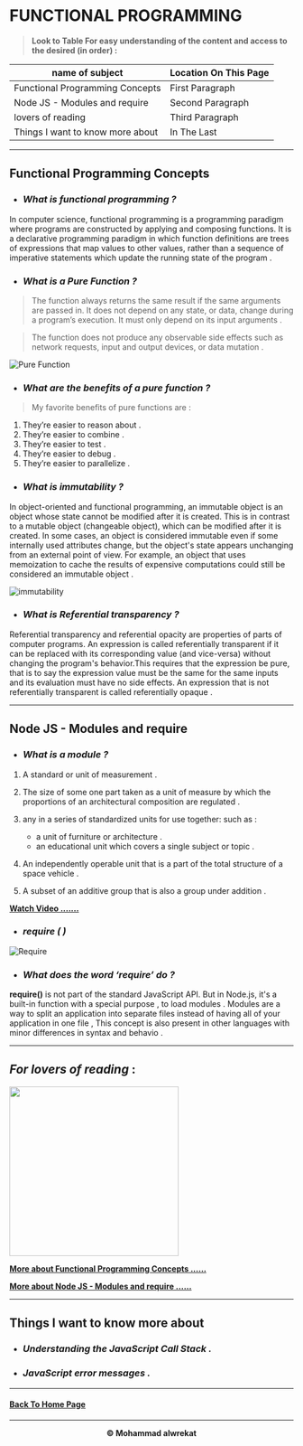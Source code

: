 # FUNCTIONAL PROGRAMMING

> **Look to Table For easy understanding of the content and access to the desired (in order) :**

|name of subject      | Location On This Page|
|---------------------|---------------------|
|Functional Programming Concepts|First Paragraph|
|Node JS - Modules and require|Second Paragraph|
|lovers of reading|Third Paragraph|
|Things I want to know more about|In The Last|

---
## Functional Programming Concepts

* ### ***What is functional programming ?*** 

In computer science, functional programming is a programming paradigm where programs are constructed by applying and composing functions. It is a declarative programming paradigm in which function definitions are trees of expressions that map values to other values, rather than a sequence of imperative statements which update the running state of the program .

* ### ***What is a Pure Function ?*** 

>The function always returns the same result if the same arguments are passed in. It does not depend on any state, or data, change during a program’s execution. It must only depend on its input arguments .

> The function does not produce any observable side effects such as network requests, input and output devices, or data mutation .

![Pure Function](https://scotch-res.cloudinary.com/image/upload/w_auto,q_auto:good,f_auto/media/38945/jokWeJdMRcGxAG2rvAJE_Wielding%20Pure%20Functions%20in%20JavaScript%20and%20Function%20Composition3x.png.jpg)

* ### ***What are the benefits of a pure function ?*** 

> My favorite benefits of pure functions are :

1. They’re easier to reason about .
2. They’re easier to combine .
3. They’re easier to test .
4. They’re easier to debug .
5. They’re easier to parallelize .

* ### ***What is immutability ?*** 

In object-oriented and functional programming, an immutable object  is an object whose state cannot be modified after it is created. This is in contrast to a mutable object (changeable object), which can be modified after it is created. In some cases, an object is considered immutable even if some internally used attributes change, but the object's state appears unchanging from an external point of view. For example, an object that uses memoization to cache the results of expensive computations could still be considered an immutable object .

![immutability](https://media.geeksforgeeks.org/wp-content/cdn-uploads/20201113214818/Why-is-Immutability-so-Important-in-JavaScript.png)

* ### ***What is Referential transparency ?*** 

Referential transparency and referential opacity are properties of parts of computer programs. An expression is called referentially transparent if it can be replaced with its corresponding value (and vice-versa) without changing the program's behavior.This requires that the expression be pure, that is to say the expression value must be the same for the same inputs and its evaluation must have no side effects. An expression that is not referentially transparent is called referentially opaque .

---
## Node JS - Modules and require

* ### ***What is a module ?*** 

1. A standard or unit of measurement .

2. The size of some one part taken as a unit of measure by which the proportions of an architectural composition are regulated .

3. any in a series of standardized units for use together: such as :
   * a unit of furniture or architecture .
   * an educational unit which covers a single subject or topic .

4. An independently operable unit that is a part of the total structure of a space vehicle .

5. A subset of an additive group that is also a group under addition .

**[Watch Video .......](https://www.youtube.com/watch?v=xHLd36QoS4k)**

* ### ***require ( )*** 

![Require](https://cdn.educba.com/academy/wp-content/uploads/2021/03/Lua-require.jpg)

* ### ***What does the word ‘require’ do ?*** 

**require()** is not part of the standard JavaScript API. But in Node.js, it's a built-in function with a special purpose , to load modules .
Modules are a way to split an application into separate files instead of having all of your application in one file , This concept is also present in other languages with minor differences in syntax and behavio .

---
## ***For lovers of reading*** :

<img src='https://www.lovereading.co.uk/content/images/love-reading-generic-facebook-image.jpg' height='300'>


**[More about Functional Programming Concepts ......](https://medium.com/the-renaissance-developer/concepts-of-functional-programming-in-javascript-6bc84220d2aa)**

**[More about Node JS - Modules and require ......](https://www.tutorialsteacher.com/nodejs/nodejs-tutorials)**

---
## Things I want to know more about

* ### ***Understanding the JavaScript Call Stack .***

* ### ***JavaScript error messages .***

---
#### [Back To Home Page](https://mhmadwrekat.github.io/reading-notes)

---
<b>
<p align="center">
© Mohammad alwrekat
</p>
